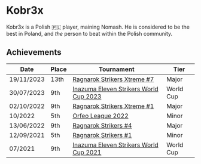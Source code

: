 # Kobr3x

Kobr3x is a Polish :poland: player, maining Nomash. He is considered to be the best in Poland, and *the* person to beat within the Polish community.

## Achievements

|Date|Place|Tournament|Tier|
|-|-|-|-|
| 19/11/2023 | 13th | [Ragnarok Strikers Xtreme #7](../../tournaments/ragna/ragnax7.md) | Major |
| 30/07/2023 | 9th | [Inazuma Eleven Strikers World Cup 2023](../../tournaments/worldcup23.md) | World Cup |
| 02/10/2022 | 9th | [Ragnarok Strikers Xtreme #1](../../tournaments/ragna/ragnax1.md) | Major |
| 10/2022 | 5th | [Orfeo League 2022](../../tournaments/misc/orfeoleague.md) | Minor | 
| 13/06/2022 | 9th | [Ragnarok Strikers #4](../../tournaments/ragna/ragna4.md) | Major |
| 12/09/2021 | 5th | [Ragnarok Strikers #1](../../tournaments/ragna/ragna1.md) | Minor |
| 07/2021 | 9th | [Inazuma Eleven Strikers World Cup 2021](../../tournaments/worldcup21.md) | World Cup |
